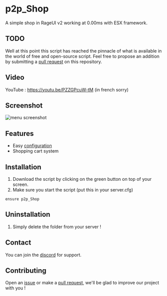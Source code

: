 # p2p_Shop

A simple shop in RageUI v2 working at 0.00ms with ESX framework.

## TODO

Well at this point this script has reached the pinnacle of what is available in the world of free and open-source script. Feel free to propose an addition by submitting a [pull request](https://github.com/Path-to-Precision/p2p_Shop/pulls) on this repository.

## Video
YouTube : https://youtu.be/PZZGPcuW-tM (in french sorry)

## Screenshot
![menu screenshot](https://cdn.discordapp.com/attachments/658236178268684291/1168272230757707796/image.png?ex=6551294d&is=653eb44d&hm=e55413445cd5cad83e0c403da3745249af77e6c8cf25543da03d52f8b17ea176&)

## Features
* Easy [configuration](https://github.com/Path-to-Precision/p2p_Shop/blob/main/shared/config.lua)
* Shopping cart system

## Installation
1. Download the script by clicking on the green button on top of your screen.
2. Make sure you start the script (put this in your server.cfg)
```
ensure p2p_Shop
```

## Uninstallation

1. Simply delete the folder from your server !

## Contact

You can join the [discord](https://discord.gg/5K5CHmVnUb) for support.

## Contributing

Open an [issue](https://github.com/Path-to-Precision/p2p_Shop/issues/new) or make a [pull request](https://github.com/Path-to-Precision/p2p_Shop/pulls), we'll be glad to improve our project with you !
